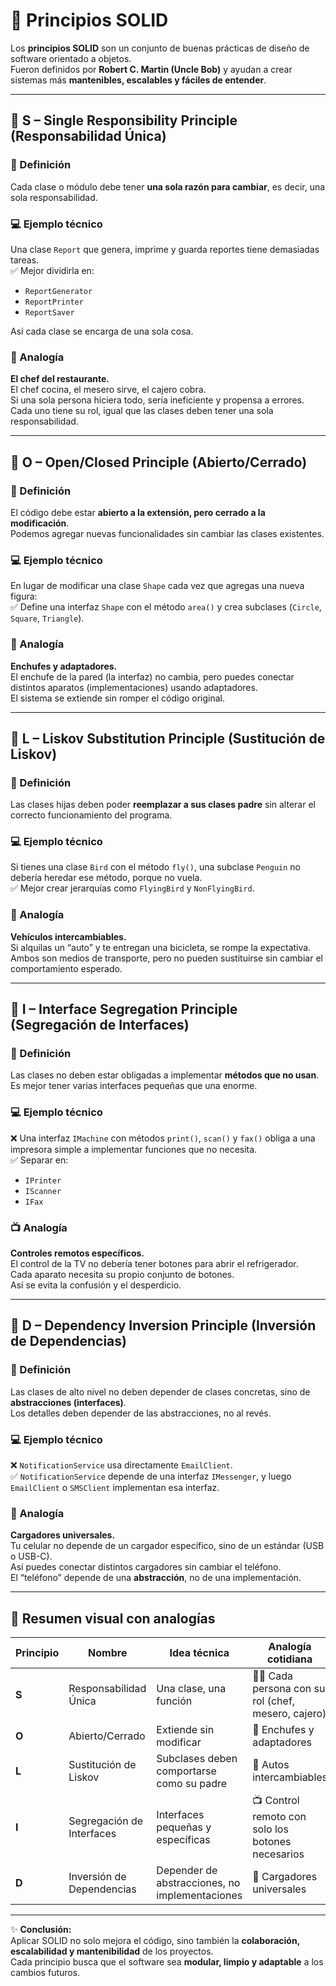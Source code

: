# 🧠 Principios SOLID

Los **principios SOLID** son un conjunto de buenas prácticas de diseño de software orientado a objetos.  
Fueron definidos por **Robert C. Martin (Uncle Bob)** y ayudan a crear sistemas más **mantenibles, escalables y fáciles de entender**.

---

## 🧩 S – Single Responsibility Principle (Responsabilidad Única)

### 💬 Definición

Cada clase o módulo debe tener **una sola razón para cambiar**, es decir, una sola responsabilidad.

### 💻 Ejemplo técnico

Una clase `Report` que genera, imprime y guarda reportes tiene demasiadas tareas.  
✅ Mejor dividirla en:

-  `ReportGenerator`
-  `ReportPrinter`
-  `ReportSaver`

Así cada clase se encarga de una sola cosa.

### 🎯 Analogía

**El chef del restaurante.**  
El chef cocina, el mesero sirve, el cajero cobra.  
Si una sola persona hiciera todo, sería ineficiente y propensa a errores.  
Cada uno tiene su rol, igual que las clases deben tener una sola responsabilidad.

---

## 🔄 O – Open/Closed Principle (Abierto/Cerrado)

### 💬 Definición

El código debe estar **abierto a la extensión, pero cerrado a la modificación**.  
Podemos agregar nuevas funcionalidades sin cambiar las clases existentes.

### 💻 Ejemplo técnico

En lugar de modificar una clase `Shape` cada vez que agregas una nueva figura:  
✅ Define una interfaz `Shape` con el método `area()` y crea subclases (`Circle`, `Square`, `Triangle`).

### 🔌 Analogía

**Enchufes y adaptadores.**  
El enchufe de la pared (la interfaz) no cambia, pero puedes conectar distintos aparatos (implementaciones) usando adaptadores.  
El sistema se extiende sin romper el código original.

---

## 🧬 L – Liskov Substitution Principle (Sustitución de Liskov)

### 💬 Definición

Las clases hijas deben poder **reemplazar a sus clases padre** sin alterar el correcto funcionamiento del programa.

### 💻 Ejemplo técnico

Si tienes una clase `Bird` con el método `fly()`, una subclase `Penguin` no debería heredar ese método, porque no vuela.  
✅ Mejor crear jerarquías como `FlyingBird` y `NonFlyingBird`.

### 🚗 Analogía

**Vehículos intercambiables.**  
Si alquilas un “auto” y te entregan una bicicleta, se rompe la expectativa.  
Ambos son medios de transporte, pero no pueden sustituirse sin cambiar el comportamiento esperado.

---

## 🔌 I – Interface Segregation Principle (Segregación de Interfaces)

### 💬 Definición

Las clases no deben estar obligadas a implementar **métodos que no usan**.  
Es mejor tener varias interfaces pequeñas que una enorme.

### 💻 Ejemplo técnico

❌ Una interfaz `IMachine` con métodos `print()`, `scan()` y `fax()` obliga a una impresora simple a implementar funciones que no necesita.  
✅ Separar en:

-  `IPrinter`
-  `IScanner`
-  `IFax`

### 📺 Analogía

**Controles remotos específicos.**  
El control de la TV no debería tener botones para abrir el refrigerador.  
Cada aparato necesita su propio conjunto de botones.  
Así se evita la confusión y el desperdicio.

---

## 🧱 D – Dependency Inversion Principle (Inversión de Dependencias)

### 💬 Definición

Las clases de alto nivel no deben depender de clases concretas, sino de **abstracciones (interfaces)**.  
Los detalles deben depender de las abstracciones, no al revés.

### 💻 Ejemplo técnico

❌ `NotificationService` usa directamente `EmailClient`.  
✅ `NotificationService` depende de una interfaz `IMessenger`, y luego `EmailClient` o `SMSClient` implementan esa interfaz.

### 🔋 Analogía

**Cargadores universales.**  
Tu celular no depende de un cargador específico, sino de un estándar (USB o USB-C).  
Así puedes conectar distintos cargadores sin cambiar el teléfono.  
El “teléfono” depende de una **abstracción**, no de una implementación.

---

## 📘 Resumen visual con analogías

| Principio | Nombre                    | Idea técnica                                   | Analogía cotidiana                                |
| --------- | ------------------------- | ---------------------------------------------- | ------------------------------------------------- |
| **S**     | Responsabilidad Única     | Una clase, una función                         | 👨‍🍳 Cada persona con su rol (chef, mesero, cajero) |
| **O**     | Abierto/Cerrado           | Extiende sin modificar                         | 🔌 Enchufes y adaptadores                         |
| **L**     | Sustitución de Liskov     | Subclases deben comportarse como su padre      | 🚗 Autos intercambiables                          |
| **I**     | Segregación de Interfaces | Interfaces pequeñas y específicas              | 📺 Control remoto con solo los botones necesarios |
| **D**     | Inversión de Dependencias | Depender de abstracciones, no implementaciones | 🔋 Cargadores universales                         |

---

✨ **Conclusión:**  
Aplicar SOLID no solo mejora el código, sino también la **colaboración, escalabilidad y mantenibilidad** de los proyectos.  
Cada principio busca que el software sea **modular, limpio y adaptable** a los cambios futuros.

